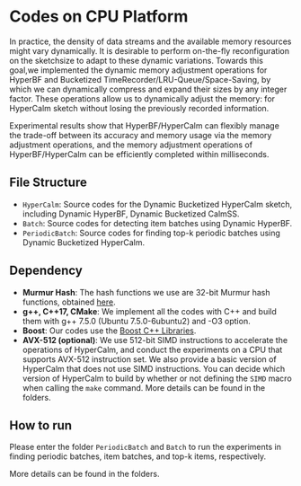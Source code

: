 # Codes on CPU Platform 

In practice, the density of data streams and the available memory resources might vary dynamically. It is desirable to perform on-the-fly reconfiguration on the sketchsize to adapt to these dynamic variations. Towards this goal,we implemented the dynamic memory adjustment operations for HyperBF and Bucketized TimeRecorder/LRU-Queue/Space-Saving, by which we can dynamically compress and expand their sizes by any integer factor. These operations allow us to dynamically adjust the memory: for HyperCalm sketch without losing the previously recorded information. 

Experimental results show that HyperBF/HyperCalm can flexibly manage the trade-off between its accuracy and memory usage via the memory adjustment operations, and the memory adjustment operations of HyperBF/HyperCalm can be efficiently completed within milliseconds.


## File Structure 

- `HyperCalm`: Source codes for the Dynamic Bucketized HyperCalm sketch, including Dynamic HyperBF, Dynamic Bucketized CalmSS. 
- `Batch`: Source codes for detecting item batches using Dynamic HyperBF. 
- `PeriodicBatch`: Source codes for finding top-k periodic batches using Dynamic Bucketized HyperCalm.  

## Dependency 

- **Murmur Hash**: The hash functions we use are 32-bit Murmur hash functions, obtained [here](https://github.com/aappleby/smhasher/blob/master/src/MurmurHash3.cpp).
- **g++, C++17, CMake**: We implement all the codes with C++ and build them with g++ 7.5.0 (Ubuntu 7.5.0-6ubuntu2) and -O3 option. 
- **Boost**: Our codes use the [Boost C++ Libraries](https://www.boost.org). 
- **AVX-512 (optional)**: We use 512-bit SIMD instructions to accelerate the operations of HyperCalm, and conduct the experiments on a CPU that supports AVX-512 instruction set. We also provide a basic version of HyperCalm that does not use SIMD instructions. You can decide which version of HyperCalm to build by whether or not defining the `SIMD` macro when calling the `make` command. More details can be found in the folders. 


## How to run

Please enter the folder `PeriodicBatch` and `Batch` to run the experiments in finding periodic batches, item batches, and top-k items, respectively. 

More details can be found in the folders. 

